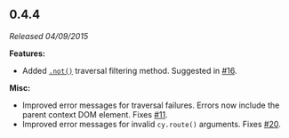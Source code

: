 ## 0.4.4

_Released 04/09/2015_

**Features:**

- Added [`.not()`](/api/commands/not) traversal filtering method. Suggested in
  [#16](https://github.com/cypress-io/cypress/issues/16).

**Misc:**

- Improved error messages for traversal failures. Errors now include the parent
  context DOM element. Fixes
  [#11](https://github.com/cypress-io/cypress/issues/11).
- Improved error messages for invalid `cy.route()` arguments. Fixes
  [#20](https://github.com/cypress-io/cypress/issues/20).
